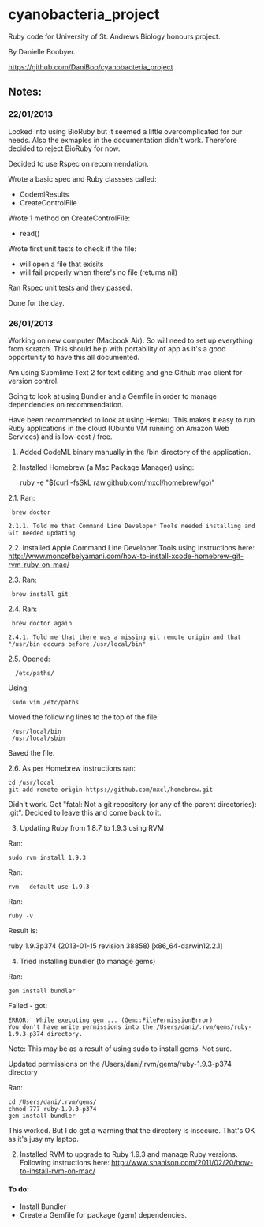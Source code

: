 cyanobacteria_project
=====================

Ruby code for University of St. Andrews Biology honours project.

By Danielle Boobyer.

https://github.com/DaniBoo/cyanobacteria_project


Notes:
---

### 22/01/2013
Looked into using BioRuby but it seemed a little overcomplicated for our needs. Also the exmaples in the documentation didn't work. Therefore decided to reject BioRuby for now.

Decided to use Rspec on recommendation.

Wrote a basic spec and Ruby classses called:

- CodemlResults
- CreateControlFile

Wrote 1 method on CreateControlFile:

- read()

Wrote first unit tests to check if the file:

- will open a file that exisits
- will fail properly when there's no file (returns nil)

Ran Rspec unit tests and they passed.

Done for the day.


### 26/01/2013
Working on new computer (Macbook Air). So will need to set up everything from scratch. This should help with portability of app as it's a good opportunity to have this all documented.

Am using Submlime Text 2 for text editing and ghe Github mac client for version control.

Going to look at using Bundler and a Gemfile in order to manage dependencies on recommendation.

Have been recommended to look at using Heroku. This makes it easy to run Ruby applications in the cloud (Ubuntu VM running on Amazon Web Services) and is low-cost / free.

1. Added CodeML binary manually in the /bin directory of the application.

2. Installed Homebrew (a Mac Package Manager) using:

    ruby -e "$(curl -fsSkL raw.github.com/mxcl/homebrew/go)"

  2.1. Ran:

     brew doctor

    2.1.1. Told me that Command Line Developer Tools needed installing and Git needed updating

  2.2. Installed Apple Command Line Developer Tools using instructions here:
    http://www.moncefbelyamani.com/how-to-install-xcode-homebrew-git-rvm-ruby-on-mac/

  2.3. Ran:

     brew install git

  2.4. Ran:

     brew doctor again

    2.4.1. Told me that there was a missing git remote origin and that "/usr/bin occurs before /usr/local/bin"

  2.5. Opened:

      /etc/paths/

  Using:

     sudo vim /etc/paths

  Moved the following lines to the top of the file:

     /usr/local/bin
     /usr/local/sbin

  Saved the file.

  2.6. As per Homebrew instructions ran:

    cd /usr/local
    git add remote origin https://github.com/mxcl/homebrew.git

  Didn't work. Got "fatal: Not a git repository (or any of the parent directories): .git". Decided to leave this and come back to it.

3. Updating Ruby from 1.8.7 to 1.9.3 using RVM

Ran:

    sudo rvm install 1.9.3

Ran:

    rvm --default use 1.9.3

Ran:

    ruby -v

Result is:

ruby 1.9.3p374 (2013-01-15 revision 38858) [x86_64-darwin12.2.1]

4. Tried installing bundler (to manage gems)

Ran:

    gem install bundler

Failed - got:

    ERROR:  While executing gem ... (Gem::FilePermissionError)
    You don't have write permissions into the /Users/dani/.rvm/gems/ruby-1.9.3-p374 directory.

Note: This may be as a result of using sudo to install gems. Not sure.

Updated permissions on the /Users/dani/.rvm/gems/ruby-1.9.3-p374 directory

Ran:

    cd /Users/dani/.rvm/gems/
    chmod 777 ruby-1.9.3-p374
    gem install bundler

This worked. But I do get a warning that the directory is insecure. That's OK as it's jusy my laptop.


2. Installed RVM to upgrade to Ruby 1.9.3 and manage Ruby versions.
Following instructions here:
http://www.shanison.com/2011/02/20/how-to-install-rvm-on-mac/

#### To do:

- Install Bundler
- Create a Gemfile for package (gem) dependencies.
